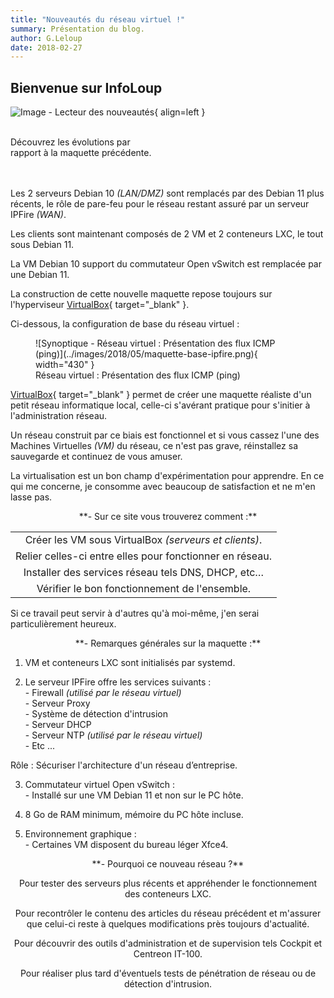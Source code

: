 ```yaml
---
title: "Nouveautés du réseau virtuel !"
summary: Présentation du blog.
author: G.Leloup
date: 2018-02-27
---
```


## Bienvenue sur InfoLoup

![Image - Lecteur des nouveautés](../images/2021/12/magicien_bis.png){ align=left }

&nbsp;  
Découvrez les évolutions par  
rapport à la maquette précédente.  
&nbsp;  
&nbsp;  

Les 2 serveurs Debian 10 _(LAN/DMZ)_ sont remplacés par des Debian 11 plus récents, le rôle de pare-feu pour le réseau restant assuré par un serveur IPFire _(WAN)_.

Les clients sont maintenant composés de 2 VM et 2 conteneurs LXC, le tout sous Debian 11.

La VM Debian 10 support du commutateur Open vSwitch est remplacée par une Debian 11.

La construction de cette nouvelle maquette repose toujours sur l'hyperviseur [VirtualBox](https://www.virtualbox.org/){ target="_blank" }.

Ci-dessous, la configuration de base du réseau virtuel :

<figure markdown>
  ![Synoptique - Réseau virtuel : Présentation des flux ICMP (ping)](../images/2018/05/maquette-base-ipfire.png){ width="430" }
  <figcaption>Réseau virtuel : Présentation des flux ICMP (ping)</figcaption>
</figure>

[VirtualBox](https://www.virtualbox.org/){ target="_blank" } permet de créer une maquette réaliste d'un petit réseau informatique local, celle-ci s'avérant pratique pour s'initier à l'administration réseau.

Un réseau construit par ce biais est fonctionnel et si vous cassez l'une des Machines Virtuelles _(VM)_ du réseau, ce n'est pas grave, réinstallez sa sauvegarde et continuez de vous amuser.

La virtualisation est un bon champ d'expérimentation pour apprendre. En ce qui me concerne, je consomme avec beaucoup de satisfaction et ne m'en lasse pas.

<center>**- Sur ce site vous trouverez comment :**</center>

| |
| :-------------: |
|Créer les VM sous VirtualBox _(serveurs et clients)_.|
|Relier celles-ci entre elles pour fonctionner en réseau.|
|Installer des services réseau tels DNS, DHCP, etc…|
|Vérifier le bon fonctionnement de l'ensemble.|

Si ce travail peut servir à d'autres qu'à moi-même, j'en serai particulièrement heureux.

<center>**- Remarques générales sur la maquette :**</center>

1) VM et conteneurs LXC sont initialisés par systemd.

2) Le serveur IPFire offre les services suivants :  
\- Firewall _(utilisé par le réseau virtuel)_  
\- Serveur Proxy  
\- Système de détection d'intrusion  
\- Serveur DHCP  
\- Serveur NTP _(utilisé par le réseau virtuel)_  
\- Etc ...

Rôle : Sécuriser l'architecture d'un réseau d’entreprise.

3) Commutateur virtuel Open vSwitch :  
\- Installé sur une VM Debian 11 et non sur le PC hôte.

4) 8 Go de RAM minimum, mémoire du PC hôte incluse.

5) Environnement graphique :  
\- Certaines VM disposent du bureau léger Xfce4.

<center>**- Pourquoi ce nouveau réseau ?**<center>

Pour tester des serveurs plus récents et appréhender le fonctionnement des conteneurs LXC.

Pour recontrôler le contenu des articles du réseau précédent et m'assurer que celui-ci reste à quelques modifications près toujours d'actualité.

Pour découvrir des outils d'administration et de supervision tels Cockpit et Centreon IT-100.

Pour réaliser plus tard d'éventuels tests de pénétration de réseau ou de détection d'intrusion.
